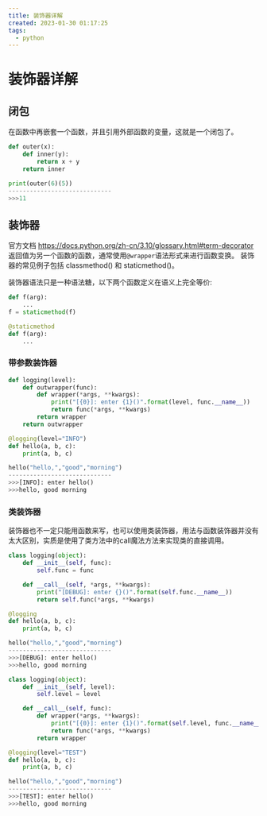 ```yaml
---
title: 装饰器详解
created: 2023-01-30 01:17:25
tags:
  - python
---
```


# 装饰器详解

## 闭包

在函数中再嵌套一个函数，并且引用外部函数的变量，这就是一个闭包了。

```python
def outer(x):
    def inner(y):
        return x + y
    return inner

print(outer(6)(5))
-----------------------------
>>>11
```

## 装饰器

官方文档 <https://docs.python.org/zh-cn/3.10/glossary.html#term-decorator>
返回值为另一个函数的函数，通常使用`@wrapper`语法形式来进行函数变换。 装饰器的常见例子包括 classmethod() 和 staticmethod()。

装饰器语法只是一种语法糖，以下两个函数定义在语义上完全等价:
```python
def f(arg):
    ...
f = staticmethod(f)

@staticmethod
def f(arg):
    ...
```

### 带参数装饰器

```python
def logging(level):
    def outwrapper(func):
        def wrapper(*args, **kwargs):
            print("[{0}]: enter {1}()".format(level, func.__name__))
            return func(*args, **kwargs)
        return wrapper
    return outwrapper

@logging(level="INFO")
def hello(a, b, c):
    print(a, b, c)

hello("hello,","good","morning")
-----------------------------
>>>[INFO]: enter hello()
>>>hello, good morning
```

### 类装饰器

装饰器也不一定只能用函数来写，也可以使用类装饰器，用法与函数装饰器并没有太大区别，实质是使用了类方法中的call魔法方法来实现类的直接调用。

```python
class logging(object):
    def __init__(self, func):
        self.func = func

    def __call__(self, *args, **kwargs):
        print("[DEBUG]: enter {}()".format(self.func.__name__))
        return self.func(*args, **kwargs)

@logging
def hello(a, b, c):
    print(a, b, c)

hello("hello,","good","morning")
-----------------------------
>>>[DEBUG]: enter hello()
>>>hello, good morning
```

```python
class logging(object):
    def __init__(self, level):
        self.level = level

    def __call__(self, func):
        def wrapper(*args, **kwargs):
            print("[{0}]: enter {1}()".format(self.level, func.__name__))
            return func(*args, **kwargs)
        return wrapper

@logging(level="TEST")
def hello(a, b, c):
    print(a, b, c)

hello("hello,","good","morning")
-----------------------------
>>>[TEST]: enter hello()
>>>hello, good morning
```